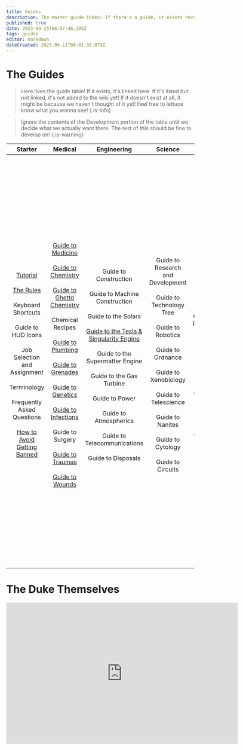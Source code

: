 ```yaml
---
title: Guides
description: The master guide index! If there's a guide, it exists here!
published: true
date: 2023-09-25T06:57:46.205Z
tags: guides
editor: markdown
dateCreated: 2023-09-11T08:01:35.079Z
---
```


# The Guides
> Here lives the guide table! If it exists, it's linked here. If it's listed but not linked, it's not added to the wiki yet! If it doesn't exist at all, it might be because we haven't thought of it yet! Feel free to lettuce know what you wanna see!
{.is-info}

> Ignore the contents of the Development portion of the table until we decide what we actually want there. The rest of this should be fine to develop on!
{.is-warning}


| Starter | Medical | Engineering | Science |  Security | Service | Antagonists | Other | Development |
|:---:|:---:|:---:|:---:|:---:|:---:|:---:|:---:|:---:|
|  <br>[Tutorial](/guides/tutorial)<br> <br>[The Rules](/)<br> <br>Keyboard Shortcuts<br> <br>Guide to HUD Icons<br> <br>Job Selection and Assignment<br> <br>Terminology<br> <br>Frequently Asked Questions<br> <br>[How to Avoid Getting Banned](/guides/how-to-avoid-getting-banned)  |  <br>[Guide to Medicine](/jobs/medical/guide-to-medicine)<br> <br>[Guide to Chemistry](/jobs/medical/guide-to-chemistry)<br> <br>[Guide to Ghetto Chemistry](/jobs/medical/guide-to-ghetto-chemistry)<br> <br>Chemical Recipes<br> <br>[Guide to Plumbing](/jobs/medical/guide-to-plumbing)<br> <br>[Guide to Grenades](/jobs/medical/guide-to-grenades)<br> <br>[Guide to Genetics](/jobs/science/guide-to-genetics)<br> <br>[Guide to Infections](/jobs/medical/guide-to-infections)<br> <br>Guide to Surgery<br> <br>[Guide to Traumas](/jobs/medical/guide-to-traumas)<br> <br>[Guide to Wounds](/jobs/medical/guide-to-wounds)  |  <br>Guide to Construction<br> <br>Guide to Machine Construction<br> <br>Guide to the Solars<br> <br>[Guide to the Tesla & Singularity Engine](/jobs/engineering/GuidetoTesSing)<br> <br>Guide to the Supermatter Engine<br> <br>Guide to the Gas Turbine<br> <br>Guide to Power<br> <br>Guide to Atmospherics<br> <br>Guide to Telecommunications<br> <br>Guide to Disposals  |  <br>Guide to Research and Development<br> <br>Guide to Technology Tree<br> <br>Guide to Robotics<br> <br>Guide to Ordnance<br> <br>Guide to Xenobiology<br> <br>Guide to Telescience<br> <br>Guide to Nanites<br> <br>Guide to Cytology<br> <br>Guide to Circuits  |  <br>[Space Law](/space-laws)<br> <br>Standard Operating Procedure<br> <br>Guide to Trials<br> <br>Guide to Security<br> <br>[Guide to Shitcurity (What NOT to do)](/jobs/security/guide-to-shitcurity)<br> <br>Guide to the Labor Camp  |  <br>Guide to Food<br> <br>Guide to Drinks<br> <br>Guide to Restaurant<br> <br>Guide to Hydroponics<br> <br>Guide to Plants<br> <br>Guide to Paperwork<br> <br>List of Supply Crates<br> <br>Auxiliary Base Construction<br> <br>Guide to making money  |  <br>How to be a No Good Dirty Traitor<br> <br>Makeshift Weapons<br> <br>Guide to Hacking<br> <br>Guide to Combat<br> <br>Syndicate Items<br> <br>Guide to Illicit Access<br> <br>Guide to Revolution<br> <br>Cults for the Uninitiated<br> <br>Top Secret: Nuclear Operative's Field Guide<br> <br>Guide to Malfunction<br> <br>How to Play an Alien<br> <br>Abductor guide<br> <br>~~Families~~<br> <br>Heretic  |  <br>Guide to AI Modules<br> <br>Guide to Awesome Miscellaneous Stuff<br> <br>Guide to Organ Harvesting<br> <br>Creatures (Player controlled beings)<br> <br>Critters (Game controlled beings)<br> <br>Guide to Races<br> <br>Guide to Playing Music<br> <br>Random Events<br> <br>Makeshift Weapons<br> <br>Deep Lore<br> <br>Guide to Wire Art<br> <br>Guide to Sculpting<br> <br>Guide to Space Exploration<br> <br>Guide to Mafia<br> <br>Guide to Gorilla  |  <br>Guide to Contributing to the Game<br> <br>Setting up Git (TG13 Source Control)<br> <br>Guide to working with tgstation as an upstream repository<br> <br>Downloading the Source Code<br> <br>Understanding SS13 Code<br> <br>SS13 for Experienced Programmers<br> <br>Text Formatting<br> <br>Guide to Spriting<br> <br>Guide to Mapping<br> <br>Map Merger<br> <br>Guide to Changelogs<br> <br>Getting your pull accepted<br> <br>Guide to Contributing to the Wiki<br> <br>Reporting Issues<br> <br>Starter Guide to Admin Tools<br> <br>Autowiki |

# The Duke Themselves
<iframe src="https://player.twitch.tv/?channel=thedukeofook&parent=wiki.monkestation.com" frameborder="0" allowfullscreen="true" scrolling="no" height="378" width="620"></iframe>